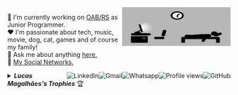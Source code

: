 <a href="#">
    <img src="https://github.com/lucasrmagalhaes/lucasrmagalhaes/blob/master/assets/days.gif" title="day++" width="245px" height="88" align="right" alt="Routine">
</a>

:department_store: I'm currently working on <a href="https://www.oabrs.org.br/">OAB/RS</a> as Junior Programmer.
<br />
:heart: I'm passionate about tech, music, movie, dog, cat, games and of course my family!
<br />
:speech_balloon: Ask me about anything <a href="https://github.com/lucasrmagalhaes/lucasrmagalhaes/issues">here.</a>
<br />
:link: <a href="https://linktr.ee/lucasrmagalhaes">My Social Networks.</a>

<a href="https://github.com/lucasrmagalhaes">
    <img src="https://img.shields.io/github/followers/lucasrmagalhaes?label=follow&style=social" height="22" title="Follow me" align="right" alt="GitHub">
</a>

<img src="https://komarev.com/ghpvc/?username=lucasrmagalhaes&label=Profile%20views&color=0e75b6&style=flat-square&color=yellow" title="Profile views" align="right" alt="Profile views" />

<a href="https://api.whatsapp.com/send?phone=5551986114520">
    <img src="https://img.shields.io/badge/-Whatsapp-4CA143?style=flat-square&labelColor=4CA143&logo=whatsapp&logoColor=white" title="Text me" align="right" alt="Whatsapp">
</a>

<a href="mailto:lucasdarosa.ti@gmail.com">
    <img src="https://img.shields.io/badge/-Gmail-c14438?style=flat-square&logo=Gmail&logoColor=white" title="Send me an email" align="right" alt="Gmail">
</a>

<a href="https://www.linkedin.com/in/lucasrmagalhaes/">
    <img src="https://img.shields.io/badge/-LinkedIn-blue?style=flat-square&logo=Linkedin&logoColor=white" title="My Social Network" align="right" alt="LinkedIn">
</a>

<details title="Lucas Magalhães's Trophies">
    <br />
    <summary align="left"><strong><i>Lucas Magalhães's Trophies</i></strong> 🏆</summary>
    <p align="center">
        <img 
             src="https://github-profile-trophy.vercel.app/?username=lucasrmagalhaes&column=7&theme=gruvbox&margin-w=5&no-frame=true" 
             width="1200px"
             title="Lucas Magalhães's Trophies"
        />
    </p>
    <p align="center">
      <a href="https://github.com/lucasrmagalhaes/lucasrmagalhaes/issues">
        <img src="https://img.shields.io/github/issues/lucasrmagalhaes/lucasrmagalhaes" /> 
      </a>
      <a href="https://github.com/lucasrmagalhaes/lucasrmagalhaes/network/members">
        <img src="https://img.shields.io/github/forks/lucasrmagalhaes/lucasrmagalhaes" /> 
      </a>
      <a href="https://github.com/lucasrmagalhaes/lucasrmagalhaes/stargazers">
        <img src="https://img.shields.io/github/stars/lucasrmagalhaes/lucasrmagalhaes" /> 
      </a>
       <a href="https://github.com/lucasrmagalhaes/lucasrmagalhaes/LICENSE">
        <img src="https://img.shields.io/github/license/lucasrmagalhaes/lucasrmagalhaes" /> 
      </a>
    </p>
</details>
